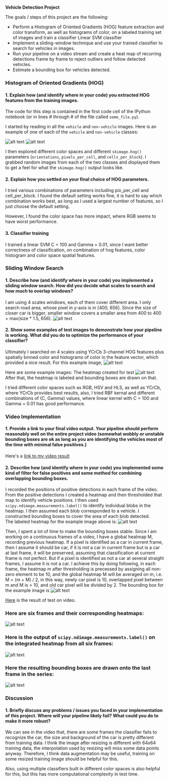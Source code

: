 **Vehicle Detection Project**

The goals / steps of this project are the following:

* Perform a Histogram of Oriented Gradients (HOG) feature extraction and color transform, as well as histograms of color, on a labeled training set of images and train a classifier Linear SVM classifier
* Implement a sliding-window technique and use your trained classifier to search for vehicles in images.
* Run your pipeline on a video stream and create a heat map of recurring detections frame by frame to reject outliers and follow detected vehicles.
* Estimate a bounding box for vehicles detected.

[//]: # (Image References)
[image1]: ./images/car.png
[image2]: ./images/not_car.png
[image3]: ./images/windows.jpg
[image4]: ./images/heatmap_test6.jpg
[image5]: ./images/labels_test6.jpg
[image6]: ./images/output_test6.jpg
[image7]: ./images/test6.jpg


### Histogram of Oriented Gradients (HOG)

#### 1. Explain how (and identify where in your code) you extracted HOG features from the training images.

The code for this step is contained in the first code cell of the IPython notebook (or in lines # through # of the file called `some_file.py`).  

I started by reading in all the `vehicle` and `non-vehicle` images.  Here is an example of one of each of the `vehicle` and `non-vehicle` classes:

![alt text][image1]
![alt text][image2]

I then explored different color spaces and different `skimage.hog()` parameters (`orientations`, `pixels_per_cell`, and `cells_per_block`).  I grabbed random images from each of the two classes and displayed them to get a feel for what the `skimage.hog()` output looks like.

#### 2. Explain how you settled on your final choice of HOG parameters.

I tried various combinations of parameters including pix_per_cell and cell_per_block. I found the default setting works fine, it is hard to say which combination works best, as long as I used a largest number of features, so I just choose the default setting. 

However, I found the color space has more impact, where RGB seems to have worst performance. 

#### 3. Classifier training
I trained a linear SVM C = 100 and Gamma = 0.01, since I want better correctness of classification, on combination of hog features, color histogram and color space spatial features.

### Sliding Window Search

#### 1. Describe how (and identify where in your code) you implemented a sliding window search.  How did you decide what scales to search and how much to overlap windows?

I am using 4 scales windows, each of them cover different area. I only search road area, whose pixel in y-axis is in [400, 656]. Since the size of closer car is bigger, smaller window covers a smaller area from 400 to 400 + max(size * 1.5, 656). 
![alt text][image3]

#### 2. Show some examples of test images to demonstrate how your pipeline is working.  What did you do to optimize the performance of your classifier?
Ultimately I searched on 4 scales using YCrCb 3-channel HOG features plus spatially binned color and histograms of color in the feature vector, which provided a nice result.  For this example image, 
![alt text][image7]

Here are some example images:
The heatmap created for test 
![alt text][image4]
After that, the heatmap is labeled and bounding boxes are drawn on that.

I tried different color spaces such as RGB, HSV and HLS, as well as YCrCb, where YCrCb provides best results, also, I tried RBF kernal and different combinations of (C, Gamma) values, where linear kernel with C = 100 and Gamma = 0.01 has good performance. 

### Video Implementation

#### 1. Provide a link to your final video output.  Your pipeline should perform reasonably well on the entire project video (somewhat wobbly or unstable bounding boxes are ok as long as you are identifying the vehicles most of the time with minimal false positives.)
Here's a [link to my video result](./project_video.mp4)


#### 2. Describe how (and identify where in your code) you implemented some kind of filter for false positives and some method for combining overlapping bounding boxes.

I recorded the positions of positive detections in each frame of the video.  From the positive detections I created a heatmap and then thresholded that map to identify vehicle positions.  I then used `scipy.ndimage.measurements.label()` to identify individual blobs in the heatmap.  I then assumed each blob corresponded to a vehicle.  I constructed bounding boxes to cover the area of each blob detected.  
The labeled heatmap for the example image above is:
![alt text][image5]

Then, I spent a lot of time to make the bounding boxes stable. Since I am working on a continuous frames of a video, I have a global heatmap M, recording previous heatmap. If a pixel is identified as a car in current frame, then I assume it should be car, if it is not a car in current frame but is a car at last frame, it will be preserved, assuming that classification at current frame is not perfect. But if a pixel is identified as not a car at several straight frames, I assume it is not a car. 
I achieve this by doing following, in each frame, the heatmap m after thresholding is precessed by assigning all non-zero element to be 10, and the global heatmap M will be averaged on m, i.e. M = (m + M) / 2, in this way, newly car pixel is 10, overlapped pixel between m and M is > 10, and old car pixel will be divided by 2.
The bounding box for the example image is
![alt text][image6]

[Here](https://youtu.be/-jq4X-E60a0) is the result of test on video.
### Here are six frames and their corresponding heatmaps:
![alt text][image5]
### Here is the output of `scipy.ndimage.measurements.label()` on the integrated heatmap from all six frames:
![alt text][image6]
### Here the resulting bounding boxes are drawn onto the last frame in the series:
![alt text][image7]

### Discussion

#### 1. Briefly discuss any problems / issues you faced in your implementation of this project.  Where will your pipeline likely fail?  What could you do to make it more robust?
We can see in the video that, there are some frames the classifier fails to recognize the car, the size and background of the car is pretty different from training data. I think the image after resizing is different with 64x64 training data, the interpolation used by resizing will miss some data points anyway. Therefore, I think data augmentation may be useful, training on some resized training image should be helpful for this.

Also, using multiple classifiers built in different color spaces is also helpful for this, but this has more computational complexity in test time.

